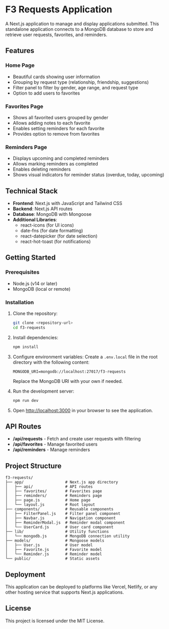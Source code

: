 # F3 Requests Application

A Next.js application to manage and display applications submitted. This standalone application connects to a MongoDB database to store and retrieve user requests, favorites, and reminders.

## Features

### Home Page
- Beautiful cards showing user information
- Grouping by request type (relationship, friendship, suggestions)
- Filter panel to filter by gender, age range, and request type
- Option to add users to favorites

### Favorites Page
- Shows all favorited users grouped by gender
- Allows adding notes to each favorite
- Enables setting reminders for each favorite
- Provides option to remove from favorites

### Reminders Page
- Displays upcoming and completed reminders
- Allows marking reminders as completed
- Enables deleting reminders
- Shows visual indicators for reminder status (overdue, today, upcoming)

## Technical Stack

- **Frontend**: Next.js with JavaScript and Tailwind CSS
- **Backend**: Next.js API routes
- **Database**: MongoDB with Mongoose
- **Additional Libraries**:
  - react-icons (for UI icons)
  - date-fns (for date formatting)
  - react-datepicker (for date selection)
  - react-hot-toast (for notifications)

## Getting Started

### Prerequisites

- Node.js (v14 or later)
- MongoDB (local or remote)

### Installation

1. Clone the repository:
   ```bash
   git clone <repository-url>
   cd f3-requests
   ```

2. Install dependencies:
   ```bash
   npm install
   ```

3. Configure environment variables:
   Create a `.env.local` file in the root directory with the following content:
   ```
   MONGODB_URI=mongodb://localhost:27017/f3-requests
   ```
   Replace the MongoDB URI with your own if needed.

4. Run the development server:
   ```bash
   npm run dev
   ```

5. Open [http://localhost:3000](http://localhost:3000) in your browser to see the application.

## API Routes

- **/api/requests** - Fetch and create user requests with filtering
- **/api/favorites** - Manage favorited users
- **/api/reminders** - Manage reminders

## Project Structure

```
f3-requests/
├── app/                  # Next.js app directory
│   ├── api/              # API routes
│   ├── favorites/        # Favorites page
│   ├── reminders/        # Reminders page
│   ├── page.js           # Home page
│   └── layout.js         # Root layout
├── components/           # Reusable components
│   ├── FilterPanel.js    # Filter panel component
│   ├── Navbar.js         # Navigation component
│   ├── ReminderModal.js  # Reminder modal component
│   └── UserCard.js       # User card component
├── lib/                  # Utility functions
│   └── mongodb.js        # MongoDB connection utility
├── models/               # Mongoose models
│   ├── User.js           # User model
│   ├── Favorite.js       # Favorite model
│   └── Reminder.js       # Reminder model
└── public/               # Static assets
```

## Deployment

This application can be deployed to platforms like Vercel, Netlify, or any other hosting service that supports Next.js applications.

## License

This project is licensed under the MIT License.
